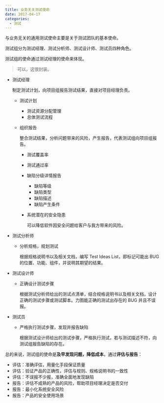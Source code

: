 ```yaml
---
title: 业务无关测试使命
date: 2017-04-17
categories:
  - 测试
---
```


与业务无关的通用测试使命主要是关于测试团队的基本使命。

测试组分为测试经理、测试分析师、测试设计师、测试员四种角色。

测试组的使命通过测试经理的使命来体现。

> 可以，这很封装。

<!--more-->

- 测试经理

  制定测试计划，向项目组报告测试结果，直接对项目经理负责。

  - 测试计划

    - 测试资源分配管理
    - 总体测试流程

  - 组织报告

    整合测试结果，分析问题带来的风险，产生报告，代表测试组向项目组报告。

    - 测试覆盖率

    - 测试通过率

    - 缺陷分级详情报告

      - 缺陷等级
      - 缺陷类型
      - 缺陷描述
      - 缺陷产生条件

    - 系统潜在的安全隐患

      可以降低软件因安全问题给客户与我方带来的风险。

- 测试分析师

  - 分析规格，规划测试

    根据规格说明书以及相关文档，编写 Test Ideas List，即标记可能出 BUG 的位置、功能、组件，并说明其期望的结果。

- 测试设计师

  - 正确设计测试步骤

    根据测试分析师给出的测试点清单，结合规格说明书以及相关文档，设计正确的测试步骤或测试脚本。力图能正确的测试出存在的 BUG 并且不误报。

- 测试员

  - 严格执行测试步骤，发现并报告缺陷

    根据测试设计师给出的测试步骤，严格执行测试，若与测试描述不符，向测试组报告缺陷的存在。

总的来说，测试组的使命是**及早发现问题，降低成本**，通过**评估与报告**：

- 评估：准确评估，用量化手段保证质量
- 评估：验证产品的正确性，评估与规则、规格说明书的一致性
- 评估：不误报不少报，准确全面地发现缺陷
- 报告：评估不成熟的产品的风险，帮助项目经理决定是否交付
- 报告：最小化系统安全风险
- 报告：产品的安全使用场景